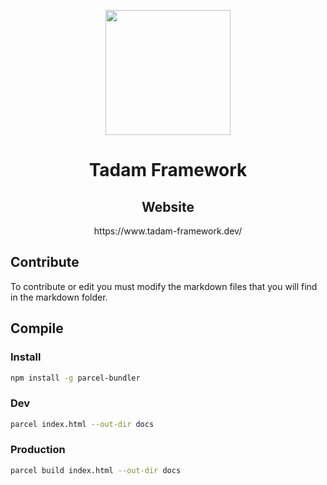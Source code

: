 <p align="center">
  <img width="200" src="https://raw.githubusercontent.com/tadam-framework/tadam-website/master/img/tadam-logo.svg">
</p>
<h1 align="center">Tadam Framework</h1>
<h2 align="center">Website</h2>
<p align="center">
  https://www.tadam-framework.dev/
</p>

## Contribute

To contribute or edit you must modify the markdown files that you will find in the markdown folder.

## Compile

### Install

``` sh
npm install -g parcel-bundler
```

### Dev

``` sh
parcel index.html --out-dir docs
```

### Production

``` sh
parcel build index.html --out-dir docs
```
